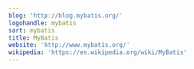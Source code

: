 ```yaml
---
blog: 'http://blog.mybatis.org/'
logohandle: mybatis
sort: mybatis
title: MyBatis
website: 'http://www.mybatis.org/'
wikipedia: 'https://en.wikipedia.org/wiki/MyBatis'
---
```

